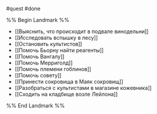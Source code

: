 #quest #done

%% Begin Landmark %%
- [[Выяснить, что происходит в подвале винодельни]]
- [[Исследовать вспышку в лесу]]
- [[Остановить культистов]]
- [[Помочь Бьорну найти реагенты]]
- [[Помочь Вангалу]]
- [[Помочь Мерриголд]]
- [[Помочь племени гоблинов]]
- [[Помочь совету]]
- [[Принести сокровища в Маяк сокровищ]]
- [[Разобраться с культистами в магазине кожевника]]
- [[Сходить на кладбище возле Лейлона]]

%% End Landmark %%
